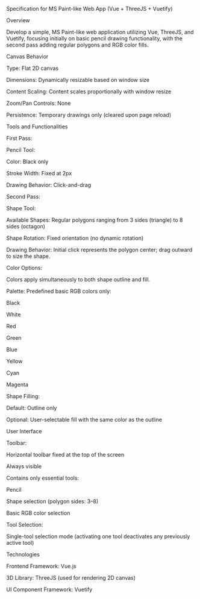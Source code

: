 Specification for MS Paint-like Web App (Vue + ThreeJS + Vuetify)

Overview

Develop a simple, MS Paint-like web application utilizing Vue, ThreeJS, and Vuetify, focusing initially on basic pencil drawing functionality, with the second pass adding regular polygons and RGB color fills.

Canvas Behavior

Type: Flat 2D canvas

Dimensions: Dynamically resizable based on window size

Content Scaling: Content scales proportionally with window resize

Zoom/Pan Controls: None

Persistence: Temporary drawings only (cleared upon page reload)

Tools and Functionalities

First Pass:

Pencil Tool:

Color: Black only

Stroke Width: Fixed at 2px

Drawing Behavior: Click-and-drag

Second Pass:

Shape Tool:

Available Shapes: Regular polygons ranging from 3 sides (triangle) to 8 sides (octagon)

Shape Rotation: Fixed orientation (no dynamic rotation)

Drawing Behavior: Initial click represents the polygon center; drag outward to size the shape.

Color Options:

Colors apply simultaneously to both shape outline and fill.

Palette: Predefined basic RGB colors only:

Black

White

Red

Green

Blue

Yellow

Cyan

Magenta

Shape Filling:

Default: Outline only

Optional: User-selectable fill with the same color as the outline

User Interface

Toolbar:

Horizontal toolbar fixed at the top of the screen

Always visible

Contains only essential tools:

Pencil

Shape selection (polygon sides: 3–8)

Basic RGB color selection

Tool Selection:

Single-tool selection mode (activating one tool deactivates any previously active tool)

Technologies

Frontend Framework: Vue.js

3D Library: ThreeJS (used for rendering 2D canvas)

UI Component Framework: Vuetify
